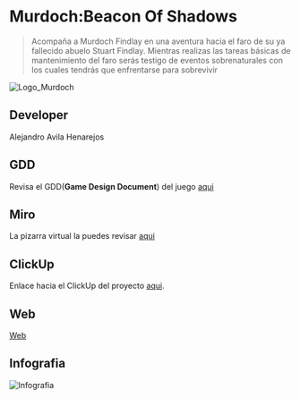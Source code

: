 # Murdoch:Beacon Of Shadows

> Acompaña a Murdoch Findlay en una aventura hacia el faro de su ya fallecido abuelo Stuart Findlay. Mientras realizas las tareas básicas de mantenimiento del faro serás testigo de eventos sobrenaturales con los cuales tendrás que enfrentarse para sobrevivir

![Logo_Murdoch](https://github.com/user-attachments/assets/773819cc-b3cd-4b04-9802-a505141a66d2)

## Developer
Alejandro Avila Henarejos

## GDD
Revisa el GDD(**Game Design Document**) del juego [aqui](https://docs.google.com/document/d/18qvZ9BlvXgvly9V4gnSms1scoodtX8SJeGXAVCu9AHk/edit?usp=sharing) 

## Miro
La pizarra virtual la puedes revisar [aqui](https://miro.com/app/board/uXjVLIDAhuM=/?share_link_id=524654004204)

## ClickUp
Enlace hacia el ClickUp del proyecto [aqui](https://app.clickup.com/9012405415/v/o/s/90121754919).

## Web
[Web]()

## Infografia
![Infografia ](https://github.com/user-attachments/assets/a58f268a-48fc-446a-81f6-d59f49e61333)

